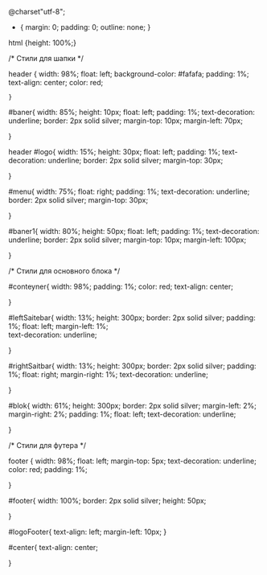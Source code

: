 @charset"utf-8";
* {
	margin: 0;
	padding: 0;
	outline: none;
}

html {height: 100%;}

/* Стили для шапки */

header {
	width: 98%;
	float: left;
	background-color: #fafafa;
	padding: 1%;
	text-align: center;
	color: red;
	
	}

 #baner{
	width: 85%;
	height: 10px;
	float: left;
	padding: 1%;
	text-decoration: underline;
	border: 2px solid silver;
	margin-top: 10px;
	margin-left: 70px;
	


}

header #logo{
	width: 15%;
	height: 30px;
	float: left;
	padding: 1%;
	text-decoration: underline;
	border: 2px solid silver;
	margin-top: 30px;
	
}

 #menu{
	width: 75%;
	float: right;
	padding: 1%;
	text-decoration: underline;
	border: 2px solid silver;
	margin-top: 30px;
	
}

 #baner1{
    width: 80%;
    height: 50px;
	float: left;
	padding: 1%;
	text-decoration: underline;
	border: 2px solid silver;
	margin-top: 10px;
	margin-left: 100px;
	
}

/* Стили для основного блока */

#conteyner{
	width: 98%;
	padding: 1%;
	color: red;
	text-align: center;

	
	
}

#leftSaitebar{
	width: 13%;
	height: 300px;
	border: 2px solid silver;
	padding: 1%;
	float: left;
	margin-left: 1%;	
	text-decoration: underline;
	
}

#rightSaitbar{
	width: 13%;
	height: 300px;
	border: 2px solid silver;
	padding: 1%;
	float: right;
	margin-right: 1%;
	text-decoration: underline;
	
}

#blok{
	width: 61%;
	height: 300px;
	border: 2px solid silver;
	margin-left: 2%;
	margin-right: 2%;
	padding: 1%;
	float: left;
	text-decoration: underline;
	
}

/* Стили для футера */

footer {
	width: 98%;
	float: left;
	margin-top: 5px;
	text-decoration: underline;
	color: red;
	padding: 1%;
	
}

#footer{
	width: 100%;
	border: 2px solid silver;
	height: 50px;
	
}

#logoFooter{
	text-align: left;
	margin-left: 10px;
}

#center{
	text-align: center;

}
